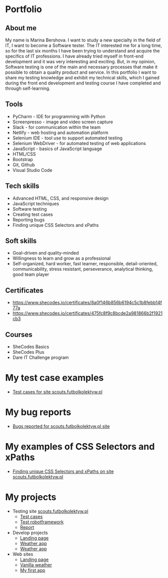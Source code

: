 # Portfolio
## About me
My name is Marina Bershova. I want to study a new specialty in the field of IT, I want to become a Software tester. The IT interested me for a long time, so for the last six months I have been trying to understand and acquire the specifics of IT professions. I have already tried myself in front-end development and it was very interesting and exciting. But, in my opinion, Software testing is one of the main and necessary processes that make it possible to obtain a quality product and service. In this portfolio I want to share my testing knowledge and exhibit my technical skills, which I gained during the front end development and testing course I have completed and through self-learning.
## Tools
  - PyCharm - IDE for programming with Python
  - Screenpresso - image and video screen capture
  - Slack - for communication within the team
  - Netlify - web hosting and automation platform
  - Selenium IDE - tool use to support automated testing
  - Selenium WebDriver - for automated testing of web applications
  - JavaScript - basics of JavaScript language
  - HTML/CSS
  - Bootstrap
  - Git, Github
  - Visual Studio Code

## Tech skills
  - Advanced HTML, CSS, and responsive design
  - JavaScript techniques
  - Software testing
  - Creating test cases
  - Reporting bugs
  - Finding unique CSS Selectors and xPaths

## Soft skills
  - Goal-driven and quality-minded
  - Willingness to learn and grow as a professional
  - Self-organized, hard worker, fast learner, responsible, detail-oriented, communicability, stress resistant, perseverance, analytical thinking, good team player

## Certificates
  - https://www.shecodes.io/certificates/8a0f146b856b6194c5c1b8febb14f77a
  - https://www.shecodes.io/certificates/475fc8f9c8bcde2a981866b2f1921cb3
 
## Courses
  - SheCodes Basics
  - SheCodes Plus
  - Dare IT Challenge program

# My test case examples
  - [Test cases for site scouts.futbolkolektyw.pl](https://docs.google.com/document/d/1HMpSUAhQrldupO71yFQIdrUo4uSM6Bia3zyPjkMAbMc/edit)

# My bug reports
  - [Bugs reported for scouts.futbolkolektyw.pl site](https://docs.google.com/spreadsheets/d/1ogBI9A16QxYtc4b_oojQ1MZOxrlpg9E-BpEGzYy-ngk/edit#gid=0)

# My examples of CSS Selectors and xPaths
  - [Finding unique CSS Selectors and xPaths on site scouts.futbolkolektyw.pl](https://github.com/MarinaBershova/challenge_portfolio_marina/blob/main/README.md)

# My projects
  - Testing site [scouts.futbolkolektyw.pl](https://scouts.futbolkolektyw.pl/en/)
     - [Test cases](https://github.com/MarinaBershova/challenge_portfolio_marina/tree/main/test_cases)
     - [Test robotframework](https://github.com/MarinaBershova/framework_test)
     - [Report](https://docs.google.com/spreadsheets/d/1ogBI9A16QxYtc4b_oojQ1MZOxrlpg9E-BpEGzYy-ngk/edit#gid=0)
  - Develop projects
    - [Landing page](https://github.com/MarinaBershova/Landing-page)
    - [Weather app](https://github.com/MarinaBershova/vanilla-weather)
    - [Weather app](https://github.com/MarinaBershova/my-first-app)
  - Web sites
    -  [Landing page](https://www.shecodes.io/workshops/shecodes-basics-539307aa-4be7-41c9-bf04-1d95c73adfea/projects/855822)
    - [Vanilla weather](https://cool-torrone-977aaa.netlify.app/)
    - [My first app](https://cosmic-froyo-fa2bf3.netlify.app/)
